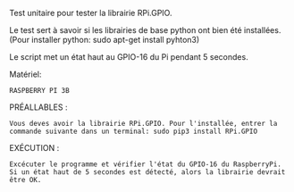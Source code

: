 Test unitaire pour tester la librairie RPi.GPIO.

Le test sert à savoir si les librairies de base python ont bien été installées. (Pour installer python: sudo apt-get install pyhton3)

Le script met un état haut au GPIO-16 du Pi pendant 5 secondes.

Matériel:

	RASPBERRY PI 3B

PRÉALLABLES :

	Vous deves avoir la librairie RPi.GPIO. Pour l'installée, entrer la commande suivante dans un terminal: sudo pip3 install RPi.GPIO

EXÉCUTION : 

	Excécuter le programme et vérifier l'état du GPIO-16 du RaspberryPi. Si un état haut de 5 secondes est détecté, alors la librairie devrait être OK.